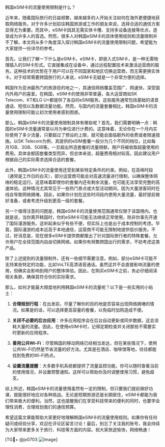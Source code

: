 韩国eSIM卡的流量使用限制是什么？

近年来，随着国际旅行的日益频繁，越来越多的人开始关注如何在海外更便捷地获取网络服务。对于许多计划前往韩国旅游或工作的朋友来说，选择合适的通信方案显得尤为重要。而其中，eSIM卡因其无需实体卡槽、支持多设备连接等优点，逐渐成为许多人的首选。然而，很多人对韩国eSIM卡的具体使用规则和流量限制并不了解。本文将从多个角度深入探讨韩国eSIM卡的流量使用限制问题，希望能为大家提供一份详尽的参考。

首先，让我们了解一下什么是eSIM卡。eSIM卡，即嵌入式SIM卡，是一种无需物理插入的SIM卡形式。它直接集成在设备中，通过远程配置技术来激活运营商的服务。这种技术的优势在于用户可以在不同国家和地区切换运营商，而无需更换实体卡。对于经常需要跨国旅行的人来说，eSIM卡无疑是一个非常方便的选择。

韩国作为亚洲最热门的旅游目的地之一，其通信网络覆盖范围广、网速快，深受国内外用户的喜爱。在韩国，eSIM卡的使用非常普遍，各大运营商如SK Telecom、KT和LG U+都提供了各自的eSIM服务。这些服务通常包括基础的语音通话、短信以及数据流量功能。然而，与国内的流量套餐相比，韩国eSIM卡的流量使用限制可能让初次使用者感到困惑。

那么，韩国eSIM卡的流量使用限制具体有哪些呢？首先，我们需要明确一点：韩国的eSIM卡流量通常是以月为单位进行计费的。这意味着，无论你在一个月内实际使用了多少流量，只要超过了预设的上限，就可能会面临额外的收费或者限速措施。以SK Telecom为例，其提供的eSIM套餐一般分为几个不同的档位，比如每月1GB、3GB、5GB等。一旦超出所选套餐的流量限额，用户将被收取超量使用的费用。具体金额因套餐类型而异，但总体来说，超量费用相对较高，因此建议用户根据自己的实际需求选择合适的套餐。

此外，韩国eSIM卡的流量使用还受到某些特定条件的约束。例如，在高峰时段（通常是工作日的白天），部分运营商可能会对高速流量进行限制，以确保整体网络的稳定运行。这意味着即使你的套餐内还有剩余流量，也可能无法享受完整的高速体验。这种情况尤其常见于一些热门景点或大型活动期间，因为大量游客同时在线会导致网络拥堵。因此，如果你计划在这些时间段内使用大量流量，最好提前做好准备，或者考虑升级到更高一级的套餐。

另一个值得注意的问题是，韩国eSIM卡的流量使用范围通常仅限于该国境内。也就是说，当你离开韩国时，你的eSIM卡可能无法继续正常使用，除非你事先开通了国际漫游服务。这听起来似乎有些不便，但实际上也是出于成本控制的考虑。毕竟，国际漫游的成本远高于本地通信，运营商不可能无限制地提供低价服务。不过，好消息是，现在很多eSIM卡提供商都推出了针对国际旅行者的特殊套餐，允许用户在全球范围内自由切换网络。如果你有频繁跨国出行的需求，不妨考虑这类产品。

除了上述提到的流量限制外，还有一些细节需要注意。例如，部分eSIM卡可能不支持某些特定的功能，比如VoLTE高清语音通话。虽然这并不会直接影响流量的使用，但确实会影响到用户的整体体验。因此，在购买eSIM卡之前，务必仔细阅读相关条款，确保其符合你的实际需求。

那么，如何才能最大限度地利用韩国eSIM卡的流量呢？以下是一些实用的小贴士：

1. **合理规划行程**：在出发前，尽量了解你的目的地是否容易出现网络拥堵的情况。如果是的话，可以选择更高容量的套餐，以免临时加购造成不便。

2. **关闭不必要的后台应用**：许多应用程序会在后台自动更新或同步数据，这会消耗大量的流量。因此，在使用eSIM卡时，记得定期检查并关闭那些不需要实时更新的应用程序。

3. **善用公共Wi-Fi**：尽管韩国的移动网络已经相当发达，但在某些情况下，使用公共Wi-Fi仍然是节省流量的好方法。尤其是在酒店、咖啡馆等地，往往都能找到免费的Wi-Fi热点。

4. **设置流量提醒**：大多数手机系统都提供了流量监控功能，你可以随时查看当前的使用情况，并设置预警通知。这样可以帮助你及时调整使用习惯，避免超支。

综上所述，韩国eSIM卡的流量使用虽然有一定的限制，但只要我们提前做好功课，就能很好地应对各种挑战。无论是短期旅游还是长期居住，eSIM卡都能为我们带来极大的便利。当然，这也提醒我们在享受科技带来的便利的同时，也要学会理性消费，合理规划我们的通信预算。

希望这篇文章能帮助大家更好地理解韩国eSIM卡的流量使用规则。如果你有任何疑问或经验分享，欢迎在评论区留言讨论！最后，别忘了关注我的账号，我会持续为大家带来更多关于旅行、科技等方面的内容。祝大家旅途愉快，网络畅通！

[TG💪+ @jx0703 ![Image](https://github.com/user-attachments/assets/dbca1d08-cadb-493c-b0ec-ad6f7a83f270)]